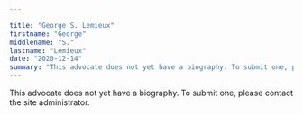```yaml
---

title: "George S. Lemieux"
firstname: "George"
middlename: "S."
lastname: "Lemieux"
date: "2020-12-14"
summary: "This advocate does not yet have a biography. To submit one, please contact the site administrator."
---
```

This advocate does not yet have a biography. To submit one, please contact the site administrator.

